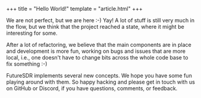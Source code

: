 +++
title = "Hello World!"
template = "article.html"
+++

We are not perfect, but we are here :-) Yay! A lot of stuff is still very much
in the flow, but we think that the project reached a state, where it might be
interesting for some.

After a lot of refactoring, we believe that the main components are in place and
development is more fun, working on bugs and issues that are more local, i.e.,
one doesn't have to change bits across the whole code base to fix something :-)

FutureSDR implements several new concepts. We hope you have some fun
playing around with them. So happy hacking and please get in touch with us on GitHub or
Discord, if you have questions, comments, or feedback.

